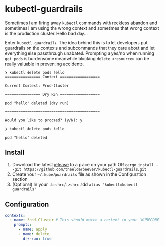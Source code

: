 # kubectl-guardrails

Sometimes I am firing away `kubectl` commands with reckless abandon and sometimes I am using the wrong context and sometimes that wrong context is the production cluster. Hello bad day...

Enter `kubectl guardrails`. The idea behind this is to let developers put guardrails on the contexts and subcommands that they care about and let everything else passthrough unabated. Prompting a yes/no when running `get pods` is burdensome meanwhile blocking `delete <resource>` can be really valuable in preventing accidents.

```console
❯ kubectl delete pods hello
================ Context ==================

Current Context: Prod-Cluster

================ Dry Run ==================

pod "hello" deleted (dry run)

===========================================

Would you like to proceed? (y/N): y

❯ kubectl delete pods hello

pod "hello" deleted
```


## Install

1. Download the latest [release](https://github.com/theelderbeever/kubectl-guardrails/releases) to a place on your path OR `cargo install --git https://github.com/theelderbeever/kubectl-guardrails.git`
2. Create your `~/.kube/guardrails` file as shown in the Configuration section.
3. (Optional) In your `.bashrc`/`.zshrc` add `alias "kubectl=kubectl guardrails"`

## Configuration

```yaml
contexts:
  - name: Prod-Cluster # This should match a context in your `KUBECONFIG` file
    prompts:
      - name: apply
      - name: delete
        dry-run: true
``````